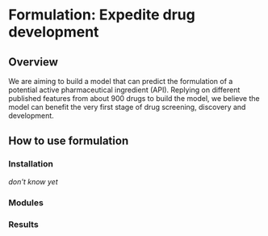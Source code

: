 # Formulation: Expedite drug development

## Overview
We are aiming to build a model that can predict the formulation of a potential active pharmaceutical ingredient (API). Replying on different published features from about 900 drugs to build the model, we believe the model can benefit the very first stage of drug screening, discovery and development.

## How to use formulation
### Installation
*don't know yet*
### Modules
### Results